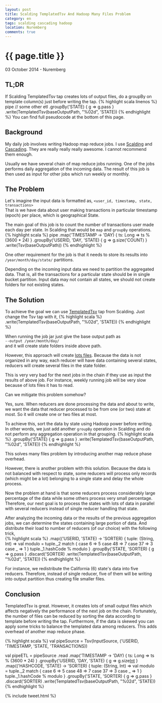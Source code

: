 ```yaml
---
layout: post
title: Scalding TemplatedTsv And Hadoop Many Files Problem
category: en
tags: scalding cascading hadoop
location: Nuremberg
comments: true
---
```


{{ page.title }}
================

<p class="meta">03 October 2014 - Nuremberg</p>

## TL;DR

If Scalding TemplatedTsv tap creates lots of output files, do a groupBy on template
column(s) just before writing the tap.
{% highlight scala linenos %}
pipe
  // some other etl
  .groupBy('STATE) { g => g.pass }
  .write(TemplatedTsv(baseOutputPath, "%02d", 'STATE))
{% endhighlight %}
You can find full pseudocode at the bottom of this page.

## Background

My daily job involves writing Hadoop map reduce jobs. I use
[Scalding](https://github.com/twitter/scalding) and
[Cascading](http://www.cascading.org/projects/cascading/). They are really
really really awesome. I cannot recommend them enough.

Usually we have several chain of map reduce jobs running. One of the jobs
performs daily aggregation of the incoming data. The result of this job is then
used as input for other jobs which run weekly or monthly.

## The Problem

Let's imagine the input data is formatted as, 
<span id=backcolor>`<user_id, timestamp, state, transactions>`</span>  
That is we have data about user making transactions in particular timestamp
(epoch) per place, which is geographical State.

The main goal of this job is to count the number of transactions user made each
day per state. In Scalding that would be `map` and `groupBy` operations.
{% highlight scala %}
pipe
  .map('TIMESTAMP -> 'DAY) { ts: Long => ts % (3600 * 24) }
  .groupBy('USERID, 'DAY, 'STATE) { g => g.size('COUNT) }
  .write(Tsv(baseOutputPath))
{% endhighlight %}

One other requirement for the job is that it needs to store its results into 
`/year/month/day/state/` partitions.

Depending on the incoming input data we need to partition the aggregated data.
That is, all the transactions for a particular state should be in single bucket partition.
Input data may not contain all states, we should not create folders for not
existing states.

## The Solution

To achieve the goal we can use
[TemplatedTsv](http://twitter.github.io/scalding/com/twitter/scalding/TemplatedTsv.html)
tap from Scalding. Just change the Tsv tap with it,
{% highlight scala %}
  .write(TemplatedTsv(baseOutputPath, "%02d", 'STATE))
{% endhighlight %}

When running the job jar just give the base output path as  
<span id=backcolor>`--output /year/month/day/`</span>  
and it will create state folders inside above path.

However, this approach will create [lots
files](http://blog.cloudera.com/blog/2009/02/the-small-files-problem/). Because
the data is not organized in any way, each reducer will have data containing
several states, reducers will create several files in the state folder.

This is very very bad for the next jobs in the chain if they use as input the
results of above job. For instance, weekly running job will be very slow because
of lots files it has to read. 

Can we mitigate this problem somehow?

Yes, sure. When reducers are done processing the data and about to write, we
want the data that reducer processed to be from one (or two) state at most. So
it will create one or two files at most.

To achieve this, sort the data by state using Hadoop power before writing.  In
other words, we just add another `groupBy` operation in Scalding and do not perform 
any aggregation operation in that grouping.
{% highlight scala %}
.groupBy('STATE) { g => g.pass }
.write(TemplatedTsv(baseOutputPath, "%02d", 'STATE))
{% endhighlight %}

This solves many files problem by introducing another map reduce phase overhead. 

However, there is another problem with this solution. Because the data is not
balanced with respect to state, some reducers will process only records (which
might be a lot) belonging to a single state and delay the whole process.

Now the problem at hand is that some reducers process considerably large
percentage of the data while some others process very small percentage.
Therefore, our next goal is to process the states with lots of data in parallel
with several reducers instead of single reducer handling that state.

After analyzing the incoming data or the results of the previous aggregation
jobs, we can determine the states containing large portion of data. And
distribute their load to number of reducers (of our choice) with the
following trick,  
{% highlight scala %}
.map(('USERID, 'STATE) -> 'SORTER) { tuple: (String, Int) =>
  val modulo = tuple._2 match {
    case 6  => 5
    case 48 => 7
    case 37 => 3
    case _  => 1
  }
  tuple._1.hashCode % modulo
}
.groupBy('STATE, 'SORTER) { g => g.pass }
.discard('SORTER)
.write(TemplatedTsv(baseOutputPath, "%02d", 'STATE))
{% endhighlight %}

For instance, we redistribute the California (6) state's data into five reducers.
Therefore, instead of single reducer, five of them will be writing into output
partition thus creating file smaller files.

## Conclusion

TemplatedTsv is great. However, it creates lots of small output files which
affects negatively the performance of the next job on the chain. Fortunately, the
number of files can be reduced by sorting the data according to template before
writing the tap. Furthermore, if the data is skewed you can apply some tricks
to balance the templated data among reducers. This adds overhead of another map
reduce phase. 

{% highlight scala %}
val pipeSource = Tsv(InputSource, ('USERID, 'TIMESTAMP, 'STATE, 'TRANSACTIONS))

val pipeETL = pipeSource
  .read
  .map('TIMESTAMP -> 'DAY) { ts: Long => ts % (3600 * 24) }
  .groupBy('USERID, 'DAY, 'STATE) { g => g.size[Int]('COUNT) }
  .map(('HASHCODE, 'STATE) -> 'SORTER) { tuple: (String, Int) =>
    val modulo = tuple._2 match {
      case 6  => 5
      case 48 => 7
      case 37 => 3
      case _  => 1
    }
    tuple._1.hashCode % modulo
  }
  .groupBy('STATE, 'SORTER) { g => g.pass }
  .discard('SORTER)
  .write(TemplatedTsv(baseOutputPath, "%02d", 'STATE))
{% endhighlight %}

{% include tweet.html %}
